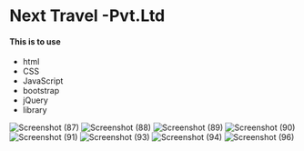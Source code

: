 # Next Travel -Pvt.Ltd

#### This is to use 
  - html
  - CSS
  - JavaScript
  - bootstrap
  - jQuery
  - library



![Screenshot (87)](https://github.com/Vishnuka084/Next-Travel-Pvt-.Ltd-FrontEnd/assets/122769900/d74c2927-b65c-4bdf-ad41-1fe17917aa61)
![Screenshot (88)](https://github.com/Vishnuka084/Next-Travel-Pvt-.Ltd-FrontEnd/assets/122769900/fe3bb6cd-766c-41dd-a8a7-1c840aafad5d)
![Screenshot (89)](https://github.com/Vishnuka084/Next-Travel-Pvt-.Ltd-FrontEnd/assets/122769900/19129efd-bc71-436c-a24f-9c512a9e20bd)
![Screenshot (90)](https://github.com/Vishnuka084/Next-Travel-Pvt-.Ltd-FrontEnd/assets/122769900/68d375df-fa61-4403-8bab-89628b4fa23d)
![Screenshot (91)](https://github.com/Vishnuka084/Next-Travel-Pvt-.Ltd-FrontEnd/assets/122769900/4904a54d-bd81-4a48-baa4-f9f6fd7a5beb)
![Screenshot (93)](https://github.com/Vishnuka084/Next-Travel-Pvt-.Ltd-FrontEnd/assets/122769900/12b92888-5ea5-44e1-b721-440e6a98e4bd)
![Screenshot (94)](https://github.com/Vishnuka084/Next-Travel-Pvt-.Ltd-FrontEnd/assets/122769900/ce93e468-0fe9-44eb-a06c-c70927668898)
![Screenshot (96)](https://github.com/Vishnuka084/Next-Travel-Pvt-.Ltd-FrontEnd/assets/122769900/a26e9bef-79ea-4eb6-a9d4-bcca344b3344)



